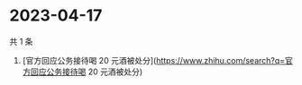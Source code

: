 # 2023-04-17

共 1 条

<!-- BEGIN -->
<!-- 最后更新时间 Mon Apr 17 2023 00:03:57 GMT+0800 (China Standard Time) -->

1. [官方回应公务接待喝 20
   元酒被处分](https://www.zhihu.com/search?q=官方回应公务接待喝 20 元酒被处分)

<!-- END -->
